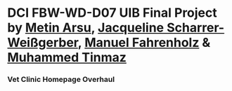 # DCI FBW-WD-D07 UIB Final Project by [Metin Arsu](https://github.com/MetinArsu), [Jacqueline Scharrer-Weißgerber](https://github.com/jacqueline-s-w), [Manuel Fahrenholz](https://github.com/mrbubbles-src) & [Muhammed Tinmaz](https://github.com/MuhammedTinmaz)

### Vet Clinic Homepage Overhaul
